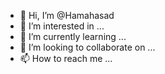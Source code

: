 - 👋 Hi, I’m @Hamahasad
- 👀 I’m interested in ...
- 🌱 I’m currently learning ...
- 💞️ I’m looking to collaborate on ...
- 📫 How to reach me ...

<!---
Hamahasad/Hamahasad is a ✨ special ✨ repository because its `README.md` (this file) appears on your GitHub profile.
You can click the Preview link to take a look at your changes.
--->
